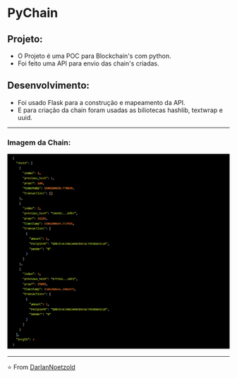 # PyChain

## Projeto:
* O Projeto é uma POC para Blockchain's com python.
* Foi feito uma API para envio das chain's criadas.

## Desenvolvimento:
* Foi usado Flask para a construção e mapeamento da API.
* E para criação da chain foram usadas as biliotecas hashlib, textwrap e uuid.

---

### Imagem da Chain:
<img src="https://github.com/DarlanNoetzold/PyChain/blob/main/Screenshot_1.png" />


---
 
⭐️ From [DarlanNoetzold](https://github.com/DarlanNoetzold)
